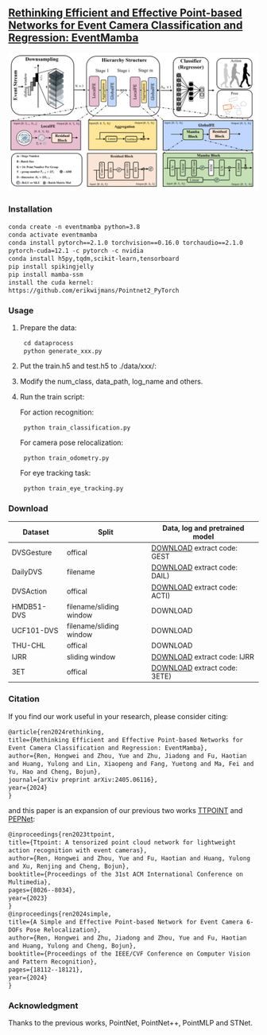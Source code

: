 ## [Rethinking Efficient and Effective Point-based Networks for Event Camera Classification and Regression: EventMamba](https://arxiv.org/abs/2405.06116)

<img src="figures/eventmamba.png" alt="EventMamba's architecture" width="800" />

### Installation

    conda create -n eventmamba python=3.8
    conda activate eventmamba
    conda install pytorch==2.1.0 torchvision==0.16.0 torchaudio==2.1.0 pytorch-cuda=12.1 -c pytorch -c nvidia
    conda install h5py,tqdm,scikit-learn,tensorboard
    pip install spikingjelly
    pip install mamba-ssm
    install the cuda kernel: https://github.com/erikwijmans/Pointnet2_PyTorch
    
### Usage
1. Prepare the data:

        cd dataprocess
        python generate_xxx.py

2. Put the train.h5 and test.h5 to ./data/xxx/:

3. Modify the num_class, data_path, log_name and others.

4. Run the train script:
    
    For action recognition:
        
        python train_classification.py
    For camera pose relocalization:

        python train_odometry.py
    For eye tracking task:

        python train_eye_tracking.py

### Download

| Dataset    | Split    | Data, log and pretrained model |
| ---------- | -------- | -------- |
| DVSGesture | offical  |   [DOWNLOAD](https://pan.baidu.com/s/1uNM4tc3WHwDIB8BaR-Ygcg?pwd=GEST) extract code: GEST |
| DailyDVS   | filename | [DOWNLOAD](https://pan.baidu.com/s/1zDERP3MBhk9XL6jcfn1Ggw?pwd=DAIL) extract code: DAIL)     |
| DVSAction  | offical  | [DOWNLOAD](https://pan.baidu.com/s/1EzeXI5xb9OlAnw-QpSYZ9g?pwd=ACTI) extract code: ACTI)     |
| HMDB51-DVS     | filename/sliding window     | DOWNLOAD     |
| UCF101-DVS     | filename/sliding window    | DOWNLOAD     |
| THU-CHL    | offical     | DOWNLOAD     |
| IJRR       |   sliding window   | [DOWNLOAD](https://pan.baidu.com/s/1AxzvFYAD9dLnYrMIpwkuag?pwd=IJRR) extract code: IJRR  |
| 3ET        | offical     | [DOWNLOAD](https://pan.baidu.com/s/1XPvl__K-R-B1uTlOhPaeeA?pwd=3ETE) extract code: 3ETE)  |

### Citation
If you find our work useful in your research, please consider citing:

    @article{ren2024rethinking,
    title={Rethinking Efficient and Effective Point-based Networks for Event Camera Classification and Regression: EventMamba},
    author={Ren, Hongwei and Zhou, Yue and Zhu, Jiadong and Fu, Haotian and Huang, Yulong and Lin, Xiaopeng and Fang, Yuetong and Ma, Fei and Yu, Hao and Cheng, Bojun},
    journal={arXiv preprint arXiv:2405.06116},
    year={2024}
    }
and this paper is an expansion of our previous two works [TTPOINT](https://dl.acm.org/doi/abs/10.1145/3581783.3612258?casa_token=z72pohcxZTAAAAAA:pO42EmMVOEp-8PJPx4WBUwJyjrs-K2Z7lkWbZsanCTF72u763LuxdWNPYAXuTKUT4g82yPgPgLbLH6I) and [PEPNet](https://openaccess.thecvf.com/content/CVPR2024/html/Ren_A_Simple_and_Effective_Point-based_Network_for_Event_Camera_6-DOFs_CVPR_2024_paper.html):

    @inproceedings{ren2023ttpoint,
    title={Ttpoint: A tensorized point cloud network for lightweight action recognition with event cameras},
    author={Ren, Hongwei and Zhou, Yue and Fu, Haotian and Huang, Yulong and Xu, Renjing and Cheng, Bojun},
    booktitle={Proceedings of the 31st ACM International Conference on Multimedia},
    pages={8026--8034},
    year={2023}
    }
    @inproceedings{ren2024simple,
    title={A Simple and Effective Point-based Network for Event Camera 6-DOFs Pose Relocalization},
    author={Ren, Hongwei and Zhu, Jiadong and Zhou, Yue and Fu, Haotian and Huang, Yulong and Cheng, Bojun},
    booktitle={Proceedings of the IEEE/CVF Conference on Computer Vision and Pattern Recognition},
    pages={18112--18121},
    year={2024}
    }    

### Acknowledgment
Thanks to the previous works, PointNet, PointNet++, PointMLP and STNet.    